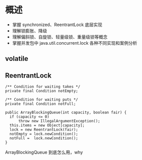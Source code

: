 # 概述

- 掌握 synchronized、ReentrantLock 底层实现  
- 理解锁膨胀、降级  
- 理解偏斜锁、自旋锁、轻量级锁、重量级锁等概念  
- 掌握并发包中 java.util.concurrent.lock 各种不同实现和案例分析  

## volatile

## ReentrantLock

```{}
/** Condition for waiting takes */
private final Condition notEmpty;

/** Condition for waiting puts */
private final Condition notFull;

public ArrayBlockingQueue(int capacity, boolean fair) {
  if (capacity <= 0)
      throw new IllegalArgumentException();
  this.items = new Object[capacity];
  lock = new ReentrantLock(fair);
  notEmpty = lock.newCondition();
  notFull =  lock.newCondition();
}
```

ArrayBlockingQueue 到底怎么用，why

